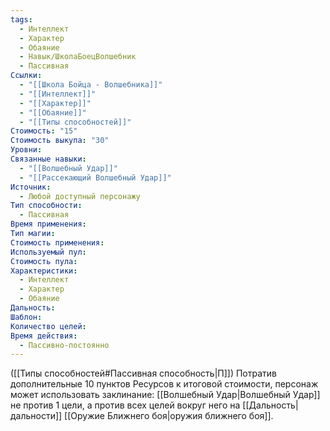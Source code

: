 ```yaml
---
tags:
  - Интеллект
  - Характер
  - Обаяние
  - Навык/ШколаБоецВолшебник
  - Пассивная
Ссылки:
  - "[[Школа Бойца - Волшебника]]"
  - "[[Интеллект]]"
  - "[[Характер]]"
  - "[[Обаяние]]"
  - "[[Типы способностей]]"
Стоимость: "15"
Стоимость выкупа: "30"
Уровни: 
Связанные навыки:
  - "[[Волшебный Удар]]"
  - "[[Рассекающий Волшебный Удар]]"
Источник:
  - Любой доступный персонажу
Тип способности:
  - Пассивная
Время применения: 
Тип магии: 
Стоимость применения: 
Используемый пул: 
Стоимость пула: 
Характеристики:
  - Интеллект
  - Характер
  - Обаяние
Дальность: 
Шаблон: 
Количество целей: 
Время действия:
  - Пассивно-постоянно
---
```

([[Типы способностей#Пассивная способность|П]]) Потратив дополнительные 10 пунктов Ресурсов к итоговой стоимости, персонаж может использовать заклинание: [[Волшебный Удар|Волшебный Удар]] не против 1 цели, а против всех целей вокруг него на [[Дальность|дальности]] [[Оружие Ближнего боя|оружия ближнего боя]]. 